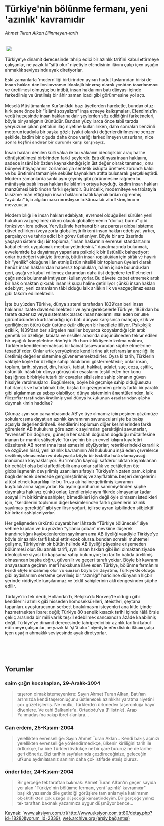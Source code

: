 # Türkiye'nin bölünme fermanı, yeni 'azınlık' kavramıdır

*Ahmet Turan Alkan Bilinmeyen-tarih*

<div>
 <font>
  <img border="0" height="1" src="/web/20050127010810im_/http://www.aksiyon.com.tr/images/blank.gif"/>
 </font>
 <font class="content">
  <p>
   <img border="0" hspace="5" src="http://web.archive.org/web/20050127010810im_/http://www.aksiyon.com.tr/resim/520/18.jpg" vspace="5"/>
  </p>
 </font>
 <font class="content">
  Türkiye’ye dinamit derecesinde tahrip edici bir azınlık tarifini kabul ettirmeye çalışanlar, ne yazık ki “şifâ olur” niyetiyle efendisinin ilâcını çalıp içen uşağın ahmaklık seviyesinde ayak diretiyorlar.
 </font>
 <br/>
 <p>
  <font class="content">
   Eski zamanlarla ‘modern’liği birbirinden ayıran hudut taşlarından birisi de insan hakları denilen kavramın ideolojik bir araç olarak yeniden tasarlanması ve üretilmesi olmuştu; bu intibâ, insan haklarının batı dünyası içinde farkedilmiş ve üretilmiş bir âhir zaman icadı gibi görünmesine yol açtı.
   <br>
    <br>
     Meselâ Müslümanların Kur’an’daki bazı âyetlerden hareketle, bundan otuz-kırk sene önce bir “İslâmî sosyalizm” inşa etmeye kalkışmaları, Efendimiz’in vedâ hutbesinde insan haklarına dair şeylerden söz edildiğini farketmeleri, böyle bir yanılgının ürünüdür. Bundan yüzyıllarca önce tabii tarzda yeryüzüne çıkan petrolün ilâç niyetine kullanılırken, daha sonraları benzinli motorun icadıyla bir başka gözle (yakıt olarak) değerlendirilmesine benzer şekilde, kadîm bir olguda daha önce varlığı farkedilmeyen unsurların, nice sonra keşfini andıran bir durumla karşı karşıyayız.
     <br>
      <br>
       İnsan hakları denilen küllî vâkıa ile bu vâkıanın ideolojik bir araç haline dönüştürülmesi birbirinden farklı şeylerdir. Batı dünyası insan haklarını, sadece insânî bir özden kaynaklandığı için üst değer olarak tanımadı; onu bünyevî ihtiyaçlarının zorlamasıyla sentetik üslûpta üretmek zorunda kaldı ve bu üretimini tamamiyle seküler kaynaklara atıfta bulunarak gerçekleştirdi. Modern zamanlarda sanki aynı şeymiş gibi görünmesine rağmen bu mânâsıyla batılı insan hakları ile İslâm’ın ortaya koyduğu kadim insan hakları manzûmesi birbirinden farklı şeylerdir. Bu incelik, moderniteye ve tabiatıyla laisizme imân ettiği için insan haklarını batılı kaynaklardan öğrenmiş “aydınlar” için algılanması neredeyse imkânsız bir zihnî kireçlenme mevzuudur.
       <br/>
       <br/>
       Modern kılığı ile insan hakları edebiyatı, evrensel olduğu ileri sürülen yeni hukukun vazgeçilmez rüknü olarak globalleşmenin “domuz burnu” gibi fonksiyon icra ediyor. Yeryüzünde herhangi bir arz parçası global sisteme dâvet edilirken (veya zorla globalleştirilirken) insan hakları edebiyatı yırtıcı, parçalayıcı ve tahrip edici bir görev üstleniyor. Böyle bir arz üzerinde yaşayan sistem dışı bir topluma, “insan haklarının evrensel standartlarını kabul etmek uygulamak mecburiyetindesiniz” dayatmasında bulunmak, evvelemirde bu dayatmayı yapanlara psikolojik bir üstünlük bahşediyor; onlar bu değeri vaktiyle üretmiş, bütün insan toplulukları için şifâlı ve hayırlı bir “yenilik” olduğunu ilân etmiş üstün nitelikli bir toplumun üyeleri olarak henüz insan haklarından habersiz toplulukları, hâlen içinde bulundukları geri, aşağı ve kabul edilemez durumdan daha üst değerlere terfî etmeleri çağrısında bulunmak imtiyazını kullanıyorlar. Bu dâvete icabet etmemek artık bir hak olmaktan çıkarak insanlık suçu haline getiriliyor çünkü insan hakları edebiyatı, yeni zamanların tâbi olduğu laik ahlâkın ilk ve vazgeçilmez esası gibi takdim edilmektedir.
       <br/>
       <br/>
       İşte bu yüzden Türkiye, dünya sistemi tarafından 1839’dan beri insan haklarına itaate davet edilmektedir ve aynı gerekçelerle Türkiye, 1839’dan bu tarafa düzensiz veya sistematik olarak insan haklarını ihlâl eden bir ülke görüntüsünden kurtulamadığı için batı dünyası karşısında mahçup, ezik ve geriliğinden ötürü özür üstüne özür dileyen bir hacâlete itiliyor. Psikolojik eziklik, 1839’dan beri sürgelen nesiller boyunca kopyalandığı için artık genetik bir özelliğe, tabiata ve nesiller arasında düşünülmeden tekrar edilen bir aşağılık kompleksine dönüştü. Bu buruk hikâyenin kırılma noktası, Türklerin kendilerine mahsus bir kainat tasavvurundan şüphe etmelerine tesadüf eder. Onlar artık yeryüzünde kendilerine ait referanslar aracılığı ile üretilmiş değerler sistemine güvenememektedirler. Oysa ki tarih, Türklerin vaktiyle böyle bir özelliğe sahip olduklarını göstermektedir; onlar insan, toplum, tarih, siyaset, din, hukuk, tabiat, hakikat, adalet, suç, ceza, eşitlik, üstünlük, hâsılı bir dünya görüşünün esaslarını teşkil eden her konu başlığında birbiriyle tutarlı bir cevaplar silsilesine sahip olmanın güven hissiyle varolmuşlardı. Bugünlerde, böyle bir geçmişe sahip olduğumuzu hatırlamak ve hatırlatmak bile, başka bir gezegenden gelmiş farklı bir yaratık gibi algılanmanıza sebep olabiliyor; dünya sisteminin âmentülerinden, laik filozoflar tarafından üretilmiş yeni dünya hukukunun esaslarından şüphe duymak kimin haddine?
       <br/>
       <br/>
       Çıkmaz ayın son çarşambasında AB’ye üye olmamız için peşinen gözümüze sokularcasına dayatılan azınlık kavramının savunucuları işte bu bakış açısıyla değerlendirilmeli. Kendilerini toplumun diğer kesimlerinden farklı görenlerin AB hukukuna göre azınlık sayılmaları gerektiğini savunanlar, “evrensel” bir doğruyu, güneşin her sabah doğudan doğduğu mütârifesine inanan bir mantık sâfiyetiyle Türkiye’nin bir an evvel kılığını kıyafetini düzelterek AB normlarına itaat etmesini söylüyorlar; retoriklerindeki kararlılık ve özgüven hissi, yeni azınlık kavramının AB hukukunu inşâ eden çevrelerce üretilmiş olmasından ve dolayısıyla böyle bir tesbitte hatâ olamayacağı inancından kaynaklanıyor. Bu ‘inanç’ın kaynağı safderunluktan kaynaklanan bir cehâlet olsa belki affedilebilir ama onlar saflık ve cehâletten öte globalleşmenin devşirilmiş uzantıları sıfatıyla Türkiye’nin zaten pamuk ipine bağlı denecek derecede gerginleştirilmiş ve zayıflatılmış beşeri dengelerini altüst etmek kararlılığı ile bu Truva atı haline getirilmiş kavramın kuytuluklarına sığınıyorlar. Bu aydın gürûhunun samimiyetinden şüphe duymakta haklıyız çünkü onlar, kendileriyle aynı fikirde olmayanlar kadar sosyal ilim birikimine sahipler; bilmedikleri için değil öyle olmasını istedikleri için, “kendilerini toplumun diğer kesimlerinden farklı görenlerin azınlık sayılması gerektiği” gibi yenilirse yoğurt, içilirse ayran kabilinden sübjektif bir kriteri sahipleniyorlar.
       <br/>
       <br/>
       Her gelişmeden ürküntü duyarak her lâhzada “Türkiye bölünecek” diye vehme kapılan ve bu yüzden “yalancı çoban” mevkiine düşerek inandırıcılığını kaybedenlerden sayılmam ama AB üyeliği vaadiyle Türkiye’ye böyle bir azınlık tarifi kabul ettirilecek olursa, bundan sonraki muhtemel gelişme, Türkiye’nin bir bütün halinde AB üyeliği pâyesine erişemeden bölünmesi olur. Bu azınlık tarifi, aynı insan hakları gibi ilmi olmaktan ziyade ideolojik ve siyasi bir kapsama sahip bulunuyor; bu tarifin batıda üretilmiş olmasından başka doğru, güvenilir ve geçerli tarafı yoktur. Böyle bir kavramı anayasasına geçiren, mer’i hukukuna ilâve eden Türkiye, bölünme fermânını kendi eliyle imzalamış olur ve esasen böyle bir dayatma, Türkiye’de olduğu gibi aydınlarının serseme çevrilmiş bir “azınlığı” haricinde dünyanın hiçbir yerinde ciddiyetle karşılanmaz ve teklif sahiplerinin akli dengesinden şüphe edilir.
       <br/>
       <br/>
       Türkiye’nin tek derdi, Hollanda’da, Belçika’da Norveç’te olduğu gibi kendilerini azınlık gibi hisseden homoseksüelleri, ateistleri, şeytana tapanları, uyuşturucunun serbest bırakılmasını isteyenleri ana kitle içinde hazmetmekten ibaret değil; Türkiye 80 senelik kısacık tarihi içinde hâlâ örsle çekiç arasında bir milli varlık teşkil edebilmek sancısından âzâde kalabilmiş değil. Türkiye’ye dinamit derecesinde tahrip edici bir azınlık tarifini kabul ettirmeye çalışanlar, ne yazık ki “şifâ olur” niyetiyle efendisinin ilâcını çalıp içen uşağın ahmaklık seviyesinde ayak diretiyorlar.
       <br/>
      </br>
     </br>
    </br>
   </br>
  </font>
 </p>
</div>


## Yorumlar

### saim çağrı kocakaplan, 29-Aralık-2004
> taşeron olmak istemeyenlere: 
> Sayın Ahmet Turan Alkan, Batı'nın aramızda kendi taşeronluğunu üstlenecek azınlıklar yaratma niyetini çok güzel işlemiş. Ne mutlu, Türklerden ürkmeden taşeronluğa hayır diyenlere. Ve dahi Balkanlar’a, Ortadoğu’ya (Filistin’e), Arap Yarımadası’na bakıp ibret alanlara...

### Can erdem, 25-Kasım-2004
> yerellikten evrenselliğe: 
> Sayın Ahmet Turan Aklan… Kendi bakış açınızı yerellikten evrenselliğe yönlendirmedikçe, ülkenin kirliliğini tarih ile örttürkçe, ha bire Türkleri övdükçe ne bir çare buluruz ne de tarihe geri döneriz. Bizi tarihin sayfalarında gezdireceğinize, geleceğin ufkunu aydınlatsanız sanırım daha çok istifade etmiş oluruz.

### önder lider, 24-Kasım-2004
> Bir gerçeğe tek taraftan bakmak: 
> Ahmet Turan Alkan'ın geçen sayıda yer alan "Türkiye'nin bölünme fermanı, yeni 'azınlık' kavramıdır" başlıklı yazısında dile getirdiği görüşlere tam anlamıyla katılmanın objektiflikten çok uzağa düşeceği kanaatindeyim. Bir gerçeğe yalnız tek taraftan bakmak yazarımıza uygun düşmüyor bence...

Kaynak: [www.aksiyon.com.tr](http://www.aksiyon.com.tr:80/detay.php?id=18280&yorum_id=2339), [web.archive.org (arşiv bağlantısı)](http://web.archive.org/web/20050127010810/http://www.aksiyon.com.tr:80/detay.php?id=18280&yorum_id=2339)
